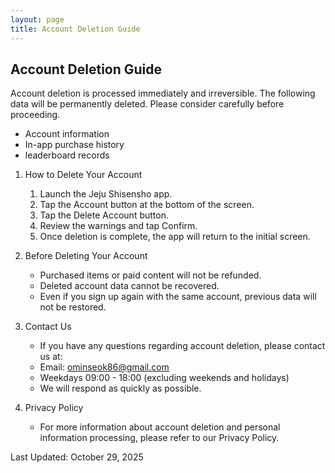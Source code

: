 ```yaml
---
layout: page
title: Account Deletion Guide
---
```

<div class="col-lg-12 text-center">
	<h2 class="section-heading text-uppercase">Account Deletion Guide</h2>
</div>

Account deletion is processed immediately and irreversible. The following data will be permanently deleted. Please consider carefully before proceeding.
- Account information
- In-app purchase history
- leaderboard records</color>

1. How to Delete Your Account
    1. Launch the Jeju Shisensho app.
    2. Tap the Account button at the bottom of the screen.
    3. Tap the Delete Account button.
    4. Review the warnings and tap Confirm.
    5. Once deletion is complete, the app will return to the initial screen.

2. Before Deleting Your Account
    - Purchased items or paid content will not be refunded.
    - Deleted account data cannot be recovered.
    - Even if you sign up again with the same account, previous data will not be restored.

3. Contact Us
    - If you have any questions regarding account deletion, please contact us at:
    - Email: ominseok86@gmail.com
    - Weekdays 09:00 - 18:00 (excluding weekends and holidays)
    - We will respond as quickly as possible.

4. Privacy Policy
    - For more information about account deletion and personal information processing, please refer to our Privacy Policy.

Last Updated: October 29, 2025